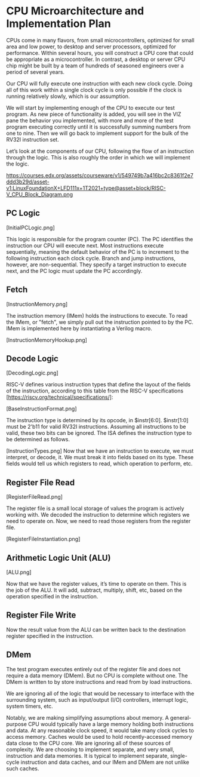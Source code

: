 # CPU Microarchitecture and Implementation Plan

CPUs come in many flavors, from small microcontrollers, optimized for small area and low power, to desktop and server processors, optimized for performance. Within several hours, you will construct a CPU core that could be appropriate as a microcontroller. In contrast, a desktop or server CPU chip might be built by a team of hundreds of seasoned engineers over a period of several years.

Our CPU will fully execute one instruction with each new clock cycle. Doing all of this work within a single clock cycle is only possible if the clock is running relatively slowly, which is our assumption.

We will start by implementing enough of the CPU to execute our test program. As new piece of functionality is added, you will see in the VIZ pane the behavior you implemented, with more and more of the test program executing correctly until it is successfully summing numbers from one to nine. Then we will go back to implement support for the bulk of the RV32I instruction set.

Let’s look at the components of our CPU, following the flow of an instruction through the logic. This is also roughly the order in which we will implement the logic.


https://courses.edx.org/assets/courseware/v1/549749b7a416bc2c8361f2e7ddd3b29d/asset-v1:LinuxFoundationX+LFD111x+1T2021+type@asset+block/RISC-V_CPU_Block_Diagram.png


## PC Logic

[InitialPCLogic.png]

This logic is responsible for the program counter (PC). The PC identifies the instruction our CPU will execute next. Most instructions execute sequentially, meaning the default behavior of the PC is to increment to the following instruction each clock cycle. Branch and jump instructions, however, are non-sequential. They specify a target instruction to execute next, and the PC logic must update the PC accordingly.

## Fetch

[InstructionMemory.png]

The instruction memory (IMem) holds the instructions to execute. To read the IMem, or "fetch", we simply pull out the instruction pointed to by the PC.  
IMem is implemented here by instantiating a Verilog macro.

[InstructionMemoryHookup.png]

## Decode Logic

[DecodingLogic.png]

RISC-V defines various instruction types that define the layout of the fields of the instruction, according to this table from the RISC-V specifications [https://riscv.org/technical/specifications/]:

[BaseInstructionFormat.png]

The instruction type is determined by its opcode, in $instr[6:0]. $instr[1:0] must be 2'b11 for valid RV32I instructions. Assuming all instructions to be valid, these two bits can be ignored. The ISA defines the instruction type to be determined as follows.

[InstructionTypes.png]
Now that we have an instruction to execute, we must interpret, or decode, it. We must break it into fields based on its type. These fields would tell us which registers to read, which operation to perform, etc.

## Register File Read

[RegisterFileRead.png]

The register file is a small local storage of values the program is actively working with. We decoded the instruction to determine which registers we need to operate on. Now, we need to read those registers from the register file.

[RegisterFileInstantiation.png]

## Arithmetic Logic Unit (ALU)

[ALU.png]

Now that we have the register values, it’s time to operate on them. This is the job of the ALU. It will add, subtract, multiply, shift, etc, based on the operation specified in the instruction.

## Register File Write

Now the result value from the ALU can be written back to the destination register specified in the instruction.

## DMem

The test program executes entirely out of the register file and does not require a data memory (DMem). But no CPU is complete without one. The DMem is written to by store instructions and read from by load instructions.

We are ignoring all of the logic that would be necessary to interface with the surrounding system, such as input/output (I/O) controllers, interrupt logic, system timers, etc.

Notably, we are making simplifying assumptions about memory. A general-purpose CPU would typically have a large memory holding both instructions and data. At any reasonable clock speed, it would take many clock cycles to access memory. Caches would be used to hold recently-accessed memory data close to the CPU core. We are ignoring all of these sources of complexity. We are choosing to implement separate, and very small, instruction and data memories. It is typical to implement separate, single-cycle instruction and data caches, and our IMem and DMem are not unlike such caches.